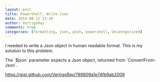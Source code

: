 ```yaml
---
layout: post
title: PowerShell: Write-Json
date: 2014-08-11 23:20
author: VertigoRay
comments: true
categories: [formatting, json, posh, powershell, Uncategorized]
---
```

<p>I needed to w<span>rite a Json object in human readable format. This is my solution to this problem.<!-- more --></span></p>
<p><span>The `$json` parameter expects a Json object, returned from `ConvertFrom-Json`.</span></p>
<div class="gist"><a href="https://gist.github.com/VertigoRay/789809a1e74fb9ab2009">https://gist.github.com/VertigoRay/789809a1e74fb9ab2009</a></div>
